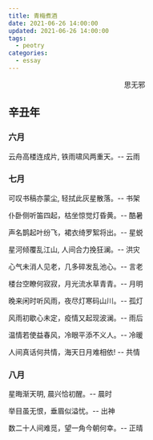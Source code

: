 ```yaml
---
title: 青梅煮酒
date: 2021-06-26 14:00:00
updated: 2021-06-26 14:00:00
tags: 
  - peotry
categories: 
  - essay
---
```


<center> 思无邪 </center>

<!-- more -->


## 辛丑年

### 六月


云舟高楼连成片, 铁雨啸风两重天。-- 云雨


### 七月


可叹书稿亦蒙尘, 轻拭此灰星散落。-- 书架


仆卧侧听笛四起，枯坐惊觉灯昏黄。-- 酷暑


声名鹊起叶纷飞，裙衣绮罗絮将出。-- 星蜕


星河倾覆乱江山, 人间合力挽狂澜。-- 洪灾


心气未消人见老，几多碎发乱池心。-- 言老


楼台空瞭何寂寂，月光流水草青青。-- 月明


晚来闲时听风雨，夜尽灯寒码山川。-- 孤灯


风雨初歇心未定，疫情又起现波澜。-- 雨后


温情若使益春风，冷眼平添不义人。-- 冷暖


人间真话何共情，海天日月难相依! -- 共情


### 八月


星晦渐天明, 晨兴恰初醒。-- 晨时


举目虽无恨，垂眉似溢忧。-- 出神


数二十人间难觅，望一角今朝何幸。-- 正晴















